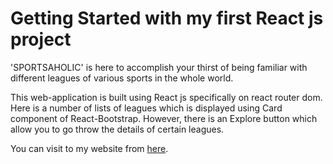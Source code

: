 # Getting Started with  my first React js project




'SPORTSAHOLIC' is here to accomplish your thirst of being familiar with different leagues of various sports in the whole world. 

This web-application is built using React js specifically on react router dom. Here is a number  of lists of leagues which is displayed using Card component of React-Bootstrap. However, there is an Explore button which allow you to go throw the details of certain leagues.

You can visit to my website from [here](https://quirky-wozniak-32a97c.netlify.app).







